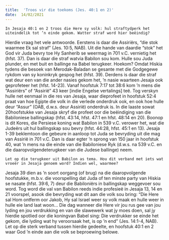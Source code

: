 ```yaml
---
title:  'Troos vir die toekoms (Jes. 40:1 en 2)'
date:  14/02/2021
---
```


`In Jesaja 40:1 en 2 troos die Here sy volk: hul straftydperk het uiteindelik tot ’n einde gekom. Watter straf word hier beëindig?`

Hierdie vraag het vele antwoorde. Eerstens is daar die Assiriërs, “die stok waarmee Ek sal straf” (Jes. 10:5, NAB). Uit die hande van daardie “stok” het God vir Juda bevry toe Hy Sanherib se weermag in 701 v.C. vernietig het (hfst. 37). Dan is daar die straf watvia Babilon sou kom. Hulle sou Juda plunder, en met buit en ballinge na Babel terugkeer. Hoekom? Omdat Hiskia tydens die besoek van Merodak-Baladan se gesante met die Godgegewe rykdom van sy koninkryk gespog het (hfst. 39). Derdens is daar die straf wat deur een van die ander nasies gekom het, ’n nasie waarteen Jesaja ook geprofeteer het (hfst. 14-23). Vanaf hoofstuk 7:17 tot 38:6 kom ’n mens die “Assiriërs” of “Assirië” 43 keer [indie Engelse vertalings] teë. Tog verskyn hulle net eenmaal in die res van Jesaja, waar dieprofeet in hoofstuk 52:4 praat van hoe Egipte die volk in die verlede onderdruk ook, en ook hoe hulle deur “Assur” (OAB, d.w.s. deur Assirië) onderdruk is. In die laaste sowat 20hoofstukke van Jesaja skryf die profeet oor die beëindiging van die Babiloniese ballingskap (hfst. 43:14, hfst. 47:1 en hfst. 48:14 en 20). Boonop is dit Kores, die Persiese koning wat Babilon in 539 v.C. verower het, wat die Judeërs uit hul ballingskap sou bevry (hfst. 44:28, hfst. 45:1 en 13). Jesaja 1-39 beklemtoon die gebeure in aanloop tot Juda se bevryding uit die mag van Assirië in 701 v.C. Dan is daar egter ’n sprong van 150 jaar in hoofstuk 40, wat ’n mens na die einde van die Babiloniese Ryk (d.w.s. na 539 v.C. en die daaropvolgendeterugkeer van die Judese ballinge) neem.

`Let op die terugkeer uit Babilon as tema. Hou dit verband met iets wat vroeër in Jesaja genoem word? Indien wel, waarmee?`

Jesaja 39 dien as ’n soort oorgang (of brug) na die daaropvolgende hoofstukke, m.b.v. die voorspelling dat Juda of ten minste party van Hiskia se nasate (hfst. 39:6, 7) deur die Babiloniërs in ballingskap weggevoer sou word. Tog word die val van Babilon reeds indie profesieë in Jesaja 13, 14 en 21 voorspel, asook die bevryding wat dit aan die volk sou bring: “Die Here sal Hom ontferm oor Jakob, Hy sal Israel weer sy volk maak en hulle weer in hulle eie land laat woon… Die dag wanneer die Here vir jou rus gee van jou lyding en jou verdrukking en van die slawewerk wat jy moes doen, sal jy hierdie spotlied oor die koningvan Babel sing: Die verdrukker se einde het gekom, die lyding wat hy veroorsaak het, is op ’n end” (Jes. 14:1-4, NAB). Let op die sterk verband tussen hierdie gedeelte, en hoofstuk 40:1 en 2 waar God ’n einde aan die volk se beproewing belowe.